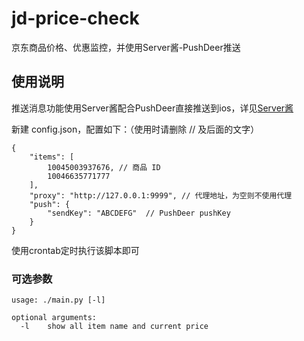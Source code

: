 # jd-price-check

京东商品价格、优惠监控，并使用Server酱-PushDeer推送

## 使用说明

推送消息功能使用Server酱配合PushDeer直接推送到ios，详见[Server酱](https://sct.ftqq.com/)

新建 config.json，配置如下：（使用时请删除 // 及后面的文字）

````
{
    "items": [
        10045003937676, // 商品 ID
        10046635771777
    ],
    "proxy": "http://127.0.0.1:9999", // 代理地址，为空则不使用代理
    "push": {
        "sendKey": "ABCDEFG"  // PushDeer pushKey
    }
}
````

使用crontab定时执行该脚本即可

### 可选参数

```
usage: ./main.py [-l]

optional arguments:
  -l    show all item name and current price
```